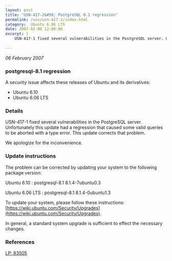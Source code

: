 ```yaml
---
layout: post
title: "USN-417-2&#58; PostgreSQL 8.1 regression"
permalink: /usn/usn-417-2/index.html
category:  Ubuntu 6.06 LTS
date: 2007-02-06 12:00:00
excerpt: |
    USN-417-1 fixed several vulnerabilities in the PostgreSQL server. Unfortunately this update had a regression that caused some valid queries to be aborted with a type error. This update corrects that problem.
    
--- 
```

 
 

*06 February 2007*

### postgresql-8.1 regression

A security issue affects these releases of Ubuntu and its derivatives:

* Ubuntu 6.10
* Ubuntu 6.06 LTS

### Details

USN-417-1 fixed several vulnerabilities in the PostgreSQL server. Unfortunately this update had a regression that caused some valid queries to be aborted with a type error. This update corrects that problem.

We apologize for the inconvenience.

### Update instructions

The problem can be corrected by updating your system to the following package version:

Ubuntu 6.10
 : postgresql-8.1 <span>8.1.4-7ubuntu0.3</span>

Ubuntu 6.06 LTS
 : postgresql-8.1 <span>8.1.4-0ubuntu1.3</span>

To update your system, please follow these instructions: [https://wiki.ubuntu.com/Security/Upgrades](https://wiki.ubuntu.com/Security/Upgrades).

In general, a standard system upgrade is sufficient to effect the necessary changes.

### References

 
 [LP: 83505](https://launchpad.net/bugs/83505)
 

